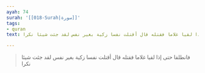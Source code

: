 ```yaml
---
ayah: 74
surah: '[[018-Surah|سورة]]'
tags:
- quran
text: فانطلقا حتى إذا لقيا غلاما فقتله قال أقتلت نفسا زكية بغير نفس لقد جئت شيئا نكرا

---
```

> فانطلقا حتى إذا لقيا غلاما فقتله قال أقتلت نفسا زكية بغير نفس لقد جئت شيئا نكرا
